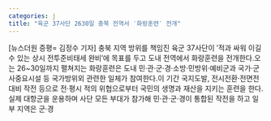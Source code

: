 ```yaml
---
categories: j
title: "육군 37사단 2630일 충북 전역서 ′화랑훈련′ 전개"
---
```

[뉴스더원 증평= 김정수 기자] 충북 지역 방위를 책임진 육군 37사단이 ′적과 싸워 이길 수 있는 상시 전투준비태세 완비′에 목표를 두고 도내 전역에서 화랑훈련을 전개한다.오는 26~30일까지 펼쳐지는 화랑훈련은 도내 민·관·군·경·소방·민방위·예비군과 국가·군사중요시설 등 국가방위외 관련한 일체가 참여한다.이 기간 국지도발, 전시전환·전면전 대비 작전 등으로 전·평시 적의 위협으로부터 국민의 생명과 재산을 지키는 훈련을 한다. 실제 대항군을 운용하며 사단 모든 부대가 참가해 민·관·군·경이 통합된 작전을 하고 일부 지역은 군·경